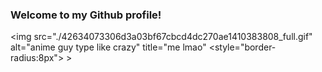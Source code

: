 ### Welcome to my Github profile!



<img src="./42634073306d3a03bf67cbcd4dc270ae1410383808_full.gif" alt="anime guy type like crazy" title="me lmao" <style="border-radius:8px"> >

